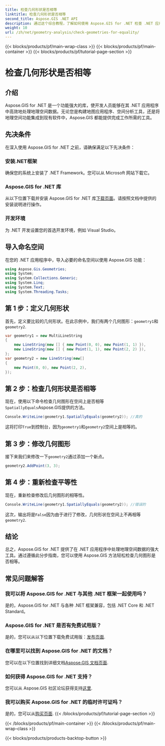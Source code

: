 ```yaml
---
title: 检查几何形状是否相等
linktitle: 检查几何形状是否相等
second_title: Aspose.GIS .NET API
description: 通过这个综合教程，了解如何使用 Aspose.GIS for .NET 检查 .NET 应用程序中的几何图形是否相等。
weight: 10
url: /zh/net/geometry-analysis/check-geometries-for-equality/
---
```


{{< blocks/products/pf/main-wrap-class >}}
{{< blocks/products/pf/main-container >}}
{{< blocks/products/pf/tutorial-page-section >}}

# 检查几何形状是否相等

## 介绍
Aspose.GIS for .NET 是一个功能强大的库，使开发人员能够在其 .NET 应用程序中高效地处理地理空间数据。无论您是构建地图应用程序、空间分析工具，还是将地理空间功能集成到现有软件中，Aspose.GIS 都能提供完成工作所需的工具。
## 先决条件
在深入使用 Aspose.GIS for .NET 之前，请确保满足以下先决条件：
### 安装.NET框架
确保您的系统上安装了 .NET Framework。您可以从 Microsoft 网站下载它。
### Aspose.GIS for .NET 库
从以下位置下载并安装 Aspose.GIS for .NET 库[下载页面](https://releases.aspose.com/gis/net/)。请按照文档中提供的安装说明进行操作。
### 开发环境
为 .NET 开发设置您的首选开发环境，例如 Visual Studio。

## 导入命名空间
在您的 .NET 应用程序中，导入必要的命名空间以使用 Aspose.GIS 功能：
```csharp
using Aspose.Gis.Geometries;
using System;
using System.Collections.Generic;
using System.Linq;
using System.Text;
using System.Threading.Tasks;
```

## 第 1 步：定义几何形状
首先，定义要比较的几何形状。在此示例中，我们有两个几何图形：`geometry1`和`geometry2`.
```csharp
var geometry1 = new MultiLineString
{
    new LineString(new [] { new Point(0, 0), new Point(1, 1) }),
    new LineString(new [] { new Point(1, 1), new Point(2, 2) }),
};
var geometry2 = new LineString(new[]
{
    new Point(0, 0), new Point(2, 2),
});
```
## 第 2 步：检查几何形状是否相等
现在，使用以下命令检查几何图形在空间上是否相等`SpatiallyEquals`Aspose.GIS提供的方法。
```csharp
Console.WriteLine(geometry1.SpatiallyEquals(geometry2)); //真的
```
这将打印`True`到控制台，因为`geometry1`和`geometry2`空间上是相等的。
## 第 3 步：修改几何图形
接下来我们来修改一下`geometry2`通过添加一个新点。
```csharp
geometry2.AddPoint(3, 3);
```
## 第 4 步：重新检查平等性
现在，重新检查修改后几何图形的相等性。
```csharp
Console.WriteLine(geometry1.SpatiallyEquals(geometry2)); //错误的
```
这次，输出将是`False`因为由于进行了修改，几何形状在空间上不再相等`geometry2`.

## 结论
总之，Aspose.GIS for .NET 提供了在 .NET 应用程序中处理地理空间数据的强大工具。通过遵循此分步指南，您可以使用 Aspose.GIS 方法轻松检查几何图形是否相等。
## 常见问题解答
### 我可以将 Aspose.GIS for .NET 与其他 .NET 框架一起使用吗？
是的，Aspose.GIS for .NET 与各种 .NET 框架兼容，包括 .NET Core 和 .NET Standard。
### Aspose.GIS for .NET 是否有免费试用版？
是的，您可以从以下位置下载免费试用版：[发布页面](https://releases.aspose.com/).
### 在哪里可以找到 Aspose.GIS for .NET 的文档？
您可以在以下位置找到详细文档[Aspose.GIS 文档页面](https://reference.aspose.com/gis/net/).
### 如何获得 Aspose.GIS for .NET 支持？
您可以从 Aspose.GIS 社区论坛获得支持[这里](https://forum.aspose.com/c/gis/33).
### 我可以购买 Aspose.GIS for .NET 的临时许可证吗？
是的，您可以从[购买页面](https://purchase.aspose.com/temporary-license/).
{{< /blocks/products/pf/tutorial-page-section >}}

{{< /blocks/products/pf/main-container >}}
{{< /blocks/products/pf/main-wrap-class >}}

{{< blocks/products/products-backtop-button >}}
